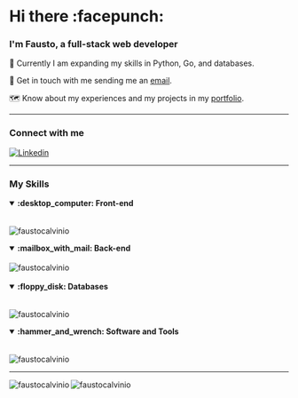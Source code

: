 <h1 align="left">Hi there :facepunch:</h1>
<h3 align="left">I'm Fausto, a full-stack web developer</h3>


:brain: Currently I am expanding my skills in Python, Go, and databases.

:email: Get in touch with me sending me an  [email](mailto:faustocalvino@outlook.com).

:world_map: Know about my experiences and my projects in my [portfolio](https://facal.me/).
<hr/>
<h3 align="left">Connect with me</h3>
<p align="left">
<div>
    
[![Linkedin](https://skillicons.dev/icons?i=linkedin&theme=dark)](https://www.linkedin.com/in/faustocalvinio)&nbsp;


</div>

</p>
<hr>
<h3 align="left">My Skills</h2>

<details open>
<summary><b>:desktop_computer:	Front-end</b></summary>
<br>
  
<img align="center" src="https://skillicons.dev/icons?i=html,css,js,ts,react,nextjs,tailwind&theme=dark" alt="faustocalvinio" />&nbsp;

</details>

<details open>
<summary><b>:mailbox_with_mail: Back-end</b></summary>
<br>
<img align="center" src="https://skillicons.dev/icons?i=nodejs,express&theme=dark" alt="faustocalvinio" />&nbsp;


</details>
&nbsp;
<details open>
<summary><b>:floppy_disk: Databases</b></summary>
<br>

<img align="center" src="https://skillicons.dev/icons?i=mongodb,firebase,postgres&theme=dark" alt="faustocalvinio" />&nbsp;

</details>

<details open>
<summary><b>:hammer_and_wrench:	Software and Tools</b></summary>
<br>

<img align="center" src="https://skillicons.dev/icons?i=git,github,docker,postman,vscode&theme=dark" alt="faustocalvinio" />&nbsp;

</details>
<hr>
<img align="left" src="https://github-readme-stats.vercel.app/api/top-langs?username=faustocalvinio&show_icons=true&theme=dark&locale=en&layout=compact" alt="faustocalvinio" />

<img align="center" src="https://github-readme-stats.vercel.app/api?username=faustocalvinio&show_icons=true&theme=dark&locale=en" alt="faustocalvinio" />


</div>
